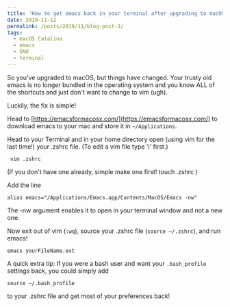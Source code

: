 ```yaml
---
title: 'How to get emacs back in your terminal after upgrading to macOS Catalina'
date: 2019-11-12
permalink: /posts/2019/11/blog-post-2/
tags:
  - macOS Catalina
  - emacs
  - GNU
  - terminal
---
```


So you've upgraded to macOS, but things have changed. Your trusty old emacs is no longer bundled in the operating system and you know ALL of the shortcuts and just don't want to change to vim (ugh).

Luckily, the fix is simple!

Head to [https://emacsformacosx.com/](https://emacsformacosx.com/) to download emacs to your mac and store it in `~/Applications`.

Head to your Terminal and in your home directory open (using vim for the last time!) your .zshrc file. (To edit a vim file type 'i' first.)

     vim .zshrc

(If you don't have one already, simple make one first!
    touch .zshrc
)

Add the line

    alias emacs="/Applications/Emacs.app/Contents/MacOS/Emacs -nw"

The -nw argument enables it to open in your terminal window and not a new one.

Now exit out of vim (`:wq`), source your .zshrc file (`source ~/.zshrc`), and run emacs!

    emacs yourFileName.ext


A quick extra tip: If you were a bash user and want your `.bash_profile` settings back, you could simply add

    source ~/.bash_profile

to your .zshrc file and get most of your preferences back!